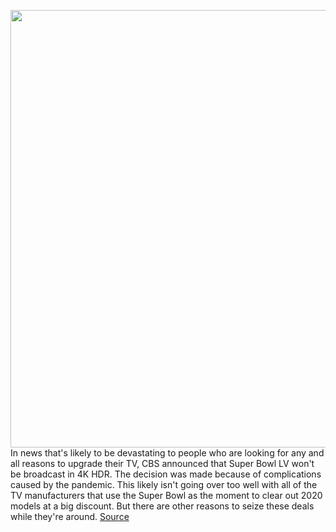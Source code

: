 <img src='https://cdn.vox-cdn.com/thumbor/A5bJTJUQLnVnxUIdt7U3oacuz1c=/0x0:2040x1360/1200x800/filters:focal(857x517:1183x843)/cdn.vox-cdn.com/uploads/chorus_image/image/68710053/vizioqled.0.jpg' width='700px' /><br/>
In news that's likely to be devastating to people who are looking for any and all reasons to upgrade their TV, CBS announced that Super Bowl LV won't be broadcast in 4K HDR. The decision was made because of complications caused by the pandemic. This likely isn't going over too well with all of the TV manufacturers that use the Super Bowl as the moment to clear out 2020 models at a big discount. But there are other reasons to seize these deals while they're around.
<a href='https://www.theverge.com/good-deals/2021/1/23/22244136/super-bowl-2021-tv-deal-sale-samsung-galaxy-s21-preorder'> Source <a/>